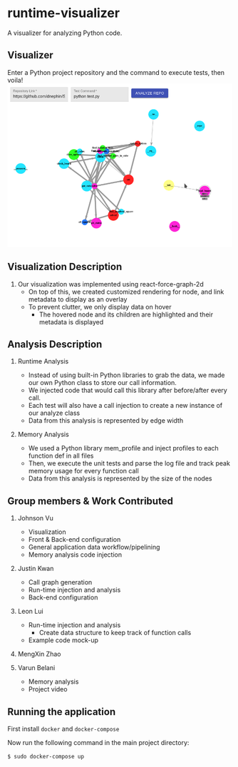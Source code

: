 # runtime-visualizer
A visualizer for analyzing Python code.

## Visualizer
Enter a Python project repository and the command to execute tests, then voila!
![example-app](./images/app.png)

## Visualization Description
1. Our visualization was implemented using react-force-graph-2d
    * On top of this, we created customized rendering for node, and link metadata to display as an overlay
    * To prevent clutter, we only display data on hover
        * The hovered node and its children are highlighted and their metadata is displayed

## Analysis Description
1. Runtime Analysis
    * Instead of using built-in Python libraries to grab the data, we made our own Python class to store our call information. 
    * We injected code that would call this library after before/after every call. 
    * Each test will also have a call injection to create a new instance of our analyze class
    * Data from this analysis is represented by edge width

2. Memory Analysis
    * We used a Python library mem_profile and inject profiles to each function def in all files
    * Then, we execute the unit tests and parse the log file and track peak memory usage for every function call
    * Data from this analysis is represented by the size of the nodes

## Group members & Work Contributed
1. Johnson Vu
    * Visualization
    * Front & Back-end configuration
    * General application data workflow/pipelining
    * Memory analysis code injection

2. Justin Kwan
    * Call graph generation
    * Run-time injection and analysis
    * Back-end configuration
3. Leon Lui
    * Run-time injection and analysis
        * Create data structure to keep track of function calls
    * Example code mock-up
4. MengXin Zhao
5. Varun Belani
    * Memory analysis
    * Project video

## Running the application
First install `docker` and `docker-compose`

Now run the following command in the main project directory:
```
$ sudo docker-compose up
```


